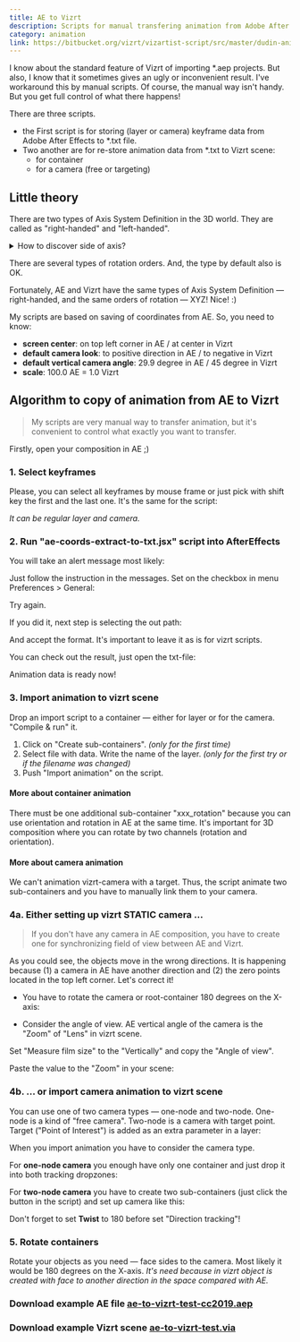 ```yaml
---
title: AE to Vizrt
description: Scripts for manual transfering animation from Adobe After Effects to Vizrt.
category: animation
link: https://bitbucket.org/vizrt/vizartist-script/src/master/dudin-animation/ae-to-vizrt/
---
```


I know about the standard feature of Vizrt of importing \*.aep projects. But also, I know that it sometimes gives an ugly or inconvenient result. I've workaround this by manual scripts. Of course, the manual way isn't handy. But you get full control of what there happens!

There are three scripts.

* the First script is for storing (layer or camera) keyframe data from Adobe After Effects to *.txt file.
* Two another are for re-store animation data from *.txt to Vizrt scene:
  * for container
  * for a camera (free or targeting)

## Little theory

There are two types of Axis System Definition in the 3D world. They are called as "right-handed" and "left-handed".

<details><summary>How to discover side of axis?</summary>
Just look at your palms and count your fingers:
<ol>
<li>Thumb — X</li>
<li>Index — Y</li>
<li>Middle — Z</li>
</ol>
<media-image name="axes-system-definition.png" />
</details>

There are several types of rotation orders. And, the type by default also is OK.

<media-image name="vizrt-axes-oerder.png" />

Fortunately, AE and Vizrt have the same types of Axis System Definition — right-handed, and the same orders of rotation — XYZ! Nice! :)

My scripts are based on saving of coordinates from AE. So, you need to know:

* __screen center__: on top left corner in AE / at center in Vizrt
* __default camera look__: to positive direction in AE / to negative in Vizrt
* __default vertical camera angle__: 29.9 degree in AE / 45 degree in Vizrt
* __scale__: 100.0 AE = 1.0 Vizrt

## Algorithm to copy of animation from AE to Vizrt

> My scripts are very manual way to transfer animation, but it's convenient to control what exactly you want to transfer.

Firstly, open your composition in AE ;)

### 1. Select keyframes

Please, you can select all keyframes by mouse frame or just pick with shift key the first and the last one. It's the same for the script:

<media-image name="ae-select-keyframes.png" />

_It can be regular layer and camera._

### 2. Run "ae-coords-extract-to-txt.jsx" script into AfterEffects

<media-image name="ae-menu-run-script.png" />

You will take an alert message most likely:

<media-image name="ae-script-alert.png" />

Just follow the instruction in the messages. Set on the checkbox in menu Preferences > General:

<media-image name="ae-allow-scripts-to-write-files.png" />

Try again.

If you did it, next step is selecting the out path:

<media-image name="ae-select-path.png" />

And accept the format. It's important to leave it as is for vizrt scripts.

<media-image name="ae-select-format.png" />

You can check out the result, just open the txt-file:

<media-image name="txt-format.png" />

Animation data is ready now!

### 3. Import animation to vizrt scene

Drop an import script to a container — either for layer or for the camera. "Compile & run" it. 

1. Click on "Create sub-containers". _(only for the first time)_
2. Select file with data. Write the name of the layer. _(only for the first try or if the filename was changed)_
3. Push "Import animation" on the script.

<media-image name="vizrt-ui-layer-script.png" />

#### More about container animation

There must be one additional sub-container "xxx_rotation" because you can use orientation and rotation in AE at the same time. It's important for 3D composition where you can rotate by two channels (rotation and orientation).

<media-image name="vizrt-layer-tree.png" />

#### More about camera animation

We can't animation vizrt-camera with a target. Thus, the script animate two sub-containers and you have to manually link them to your camera.

<media-image name="vizrt-cam-tree.png" />

### 4a. Either setting up vizrt STATIC camera ...

> If you don't have any camera in AE composition, you have to create one for synchronizing field of view between AE and Vizrt.

As you could see, the objects move in the wrong directions. It is happening because (1) a camera in AE have another direction and (2) the zero points located in the top left corner. Let's correct it!

* You have to rotate the camera or root-container 180 degrees on the X-axis:

<media-image name="camera-rotation.png" />

* Consider the angle of view. AE vertical angle of the camera is the "Zoom" of "Lens" in vizrt scene.

Set "Measure film size" to the "Vertically" and copy the "Angle of view".

<media-image name="ae-camera-settings.png" />

Paste the value to the "Zoom" in your scene:

<media-image name="vizrt-camera-settings.png" />

### 4b. ... or import camera animation to vizrt scene

You can use one of two camera types — one-node and two-node. One-node is a kind of "free camera". Two-node is a camera with target point. Target ("Point of Interest") is added as an extra parameter in a layer:

<media-image name="ae-type-cam.png" />

When you import animation you have to consider the camera type.

For __one-node camera__ you enough have only one container and just drop it into both tracking dropzones:

<media-image name="vizrt-one-node-cam.png" />

For __two-node camera__ you have to create two sub-containers (just click the button in the script) and set up camera like this:

<media-image name="vizrt-two-node-cam.png" />

Don't forget to set __Twist__ to 180 before set "Direction tracking"!

### 5. Rotate containers

Rotate your objects as you need — face sides to the camera. Most likely it would be 180 degrees on the X-axis. _It's need because in vizrt object is created with face to another direction in the space compared with AE._

### Download example AE file [ae-to-vizrt-test-cc2019.aep](/assets/scripts/vizartist/ae-to-vizrt/ae-to-vizrt-test-cc2019.aep)
### Download example Vizrt scene [ae-to-vizrt-test.via](/assets/scripts/vizartist/ae-to-vizrt/ae-to-vizrt-test.via)
